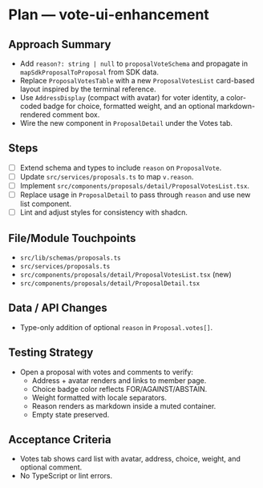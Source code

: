 # Plan — vote-ui-enhancement

## Approach Summary
- Add `reason?: string | null` to `proposalVoteSchema` and propagate in `mapSdkProposalToProposal` from SDK data.
- Replace `ProposalVotesTable` with a new `ProposalVotesList` card-based layout inspired by the terminal reference.
- Use `AddressDisplay` (compact with avatar) for voter identity, a color-coded badge for choice, formatted weight, and an optional markdown-rendered comment box.
- Wire the new component in `ProposalDetail` under the Votes tab.

## Steps
- [ ] Extend schema and types to include `reason` on `ProposalVote`.
- [ ] Update `src/services/proposals.ts` to map `v.reason`.
- [ ] Implement `src/components/proposals/detail/ProposalVotesList.tsx`.
- [ ] Replace usage in `ProposalDetail` to pass through `reason` and use new list component.
- [ ] Lint and adjust styles for consistency with shadcn.

## File/Module Touchpoints
- `src/lib/schemas/proposals.ts`
- `src/services/proposals.ts`
- `src/components/proposals/detail/ProposalVotesList.tsx` (new)
- `src/components/proposals/detail/ProposalDetail.tsx`

## Data / API Changes
- Type-only addition of optional `reason` in `Proposal.votes[]`.

## Testing Strategy
- Open a proposal with votes and comments to verify:
  - Address + avatar renders and links to member page.
  - Choice badge color reflects FOR/AGAINST/ABSTAIN.
  - Weight formatted with locale separators.
  - Reason renders as markdown inside a muted container.
  - Empty state preserved.

## Acceptance Criteria
- Votes tab shows card list with avatar, address, choice, weight, and optional comment.
- No TypeScript or lint errors.
